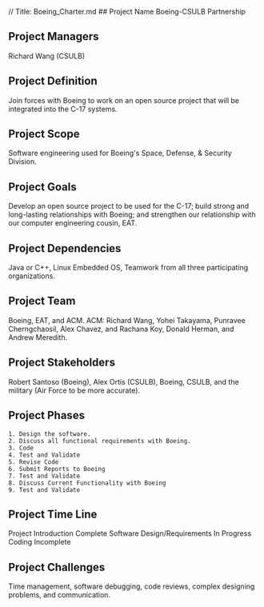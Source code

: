 // Title: Boeing_Charter.md
﻿## Project Name
Boeing-CSULB Partnership

## Project Managers
Richard Wang (CSULB)

## Project Definition
Join forces with Boeing to work on an open source project that will be integrated into the C-17 systems.

## Project Scope
Software engineering used for Boeing's Space, Defense, & Security Division.

## Project Goals
Develop an open source project to be used for the C-17; build strong and long-lasting relationships with Boeing; and strengthen our relationship 
with our computer engineering cousin, EAT.
## Project Dependencies
Java or C++, Linux Embedded OS, Teamwork from all three participating organizations.

## Project Team
Boeing, EAT, and ACM. ACM: Richard Wang, Yohei Takayama, Punravee Cherngchaosil, Alex Chavez, and Rachana Koy, Donald Herman, and Andrew Meredith.

## Project Stakeholders
Robert Santoso (Boeing), Alex Ortis (CSULB), Boeing, CSULB, and the military (Air Force to be more accurate).

## Project Phases
	1. Design the software. 
	2. Discuss all functional requirements with Boeing. 
	3. Code 
	4. Test and Validate 
	5. Revise Code 
	6. Submit Reports to Boeing 
	7. Test and Validate 
	8. Discuss Current Functionality with Boeing 
	9. Test and Validate

## Project Time Line
Project Introduction Complete Software Design/Requirements In Progress Coding Incomplete

## Project Challenges
Time management, software debugging, code reviews, complex designing problems, and communication.
